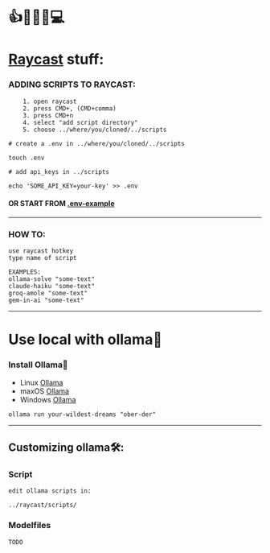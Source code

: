 # 👍🧿👄🧿💻   
# [Raycast](https://www.raycast.com/) stuff:  
### ADDING SCRIPTS TO RAYCAST:
```
    1. open raycast
    2. press CMD+, (CMD+comma)
    3. press CMD+n
    4. select "add script directory"
    5. choose ../where/you/cloned/../scripts
```  
```
# create a .env in ../where/you/cloned/../scripts

touch .env
```  
  
```
# add api_keys in ../scripts

echo 'SOME_API_KEY=your-key' >> .env
```  
#### OR START FROM [.env-example](https://github.com/nbiish/ray-caster/blob/main/raycast/scripts/.env-example)  
---  
### HOW TO:
```
use raycast hotkey
type name of script
```
```
EXAMPLES:
ollama-solve "some-text"
claude-haiku "some-text"
groq-amole "some-text"
gem-in-ai "some-text"
```
--- 
# Use local with ollama🦙
### Install  Ollama📂
* Linux [Ollama](https://ollama.com/download/mac)  
* maxOS [Ollama](https://ollama.com/download/linux)  
* Windows [Ollama](https://ollama.com/download/windows)  

```
ollama run your-wildest-dreams "ober-der"  
```

---  
## Customizing ollama🛠️:
### Script
```
edit ollama scripts in:
```
```
../raycast/scripts/
```
### Modelfiles  
```
TODO
```
